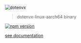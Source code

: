 ![dotenvx](https://dotenvx.com/better-banner.png)

> dotenvx-linux-aarch64 binary

[![npm version](https://img.shields.io/npm/v/@dotenvx/dotenvx-darwin-aarch64.svg)](https://www.npmjs.com/package/@dotenvx/dotenvx-darwin-aarch64)

[see documentation](https://github.com/dotenvx/dotenvx)

&nbsp;
